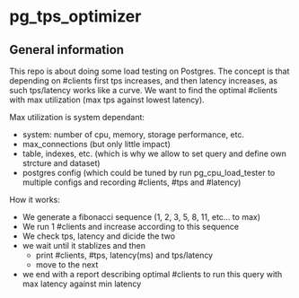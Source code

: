 # pg_tps_optimizer

## General information
This repo is about doing some load testing on Postgres.
The concept is that depending on #clients first tps increases, and then latency increases, as such tps/latency works like a curve.
We want to find the optimal #clients with max utilization (max tps against lowest latency).

Max utilization is system dependant:
* system: number of cpu, memory, storage performance, etc.
* max_connections (but only little impact)
* table, indexes, etc. (which is why we allow to set query and define own strcture and dataset)
* postgres config (which could be tuned by run pg_cpu_load_tester to multiple configs and recording #clients, #tps and #latency)

How it works:
* We generate a fibonacci sequence (1, 2, 3, 5, 8, 11, etc... to max)
* We run 1 #clients and increase according to this sequence
* We check tps, latency and dicide the two
* we wait until it stablizes and then
  * print #clients, #tps, latency(ms) and tps/latency
  * move to the next
* we end with a report describing optimal #clients to run this query with max latency against min latency
